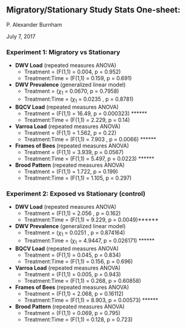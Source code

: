 ## Migratory/Stationary Study Stats One-sheet:

P. Alexander Burnham

July 7, 2017

### Experiment 1: Migratory vs Stationary

* **DWV Load** (repeated measures ANOVA) 
  * Treatment = (F(1,1) = 0.004,  p = 0.952)
  * Treatment:Time =  (F(1,1) = 0.159, p = 0.691) 
* **DWV Prevalence** (generalized linear model) 
  * Treatment =  (${\chi}_1$ = 0.0670, p = 0.7958)
  * Treatment:Time = (${\chi}_1$ = 0.0235 , p = 0.8781)
* **BQCV Load** (repeated measures ANOVA) 
  * Treatment = (F(1,1) = 16.49,  p = 0.000323) ******
  * Treatment:Time =  (F(1,1) = 2.229, p = 0.14) 
* **Varroa Load** (repeated measures ANOVA)
  * Treatment = (F(1,1) = 1.562,  p = 0.22)
  * Treatment:Time =  (F(1,1) = 7.903 , p = 0.0066) ******
* **Frames of Bees** (repeated measures ANOVA)
  * Treatment = (F(1,1) = 3.939,  p = 0.0567)
  * Treatment:Time =  (F(1,1) = 5.497, p = 0.0223) ****** 
* **Brood Pattern** (repeated measures ANOVA)
  * Treatment = (F(1,1) =  1.722,  p = 0.199)
  * Treatment:Time =  (F(1,1) = 1.105, p = 0.297)

### Experiment 2: Exposed vs Stationary (control) 

* **DWV Load** (repeated measures ANOVA) 
  - Treatment = (F(1,1) = 2.056  ,  p = 0.162)
  - Treatment:Time =  (F(1,1) = 9.229, p = 0.0049)****** 
* **DWV Prevalence** (generalized linear model) 
  - Treatment =  (${\chi}_1$ = 0.0251 , p = 0.874164)
  - Treatment:Time = (${\chi}_1$ = 4.9447, p = 0.026171) ******
* **BQCV Load** (repeated measures ANOVA) 
  - Treatment = (F(1,1) = 0.045,  p = 0.834)
  - Treatment:Time =  (F(1,1) = 0.156, p = 0.696) 
* **Varroa Load** (repeated measures ANOVA)
  - Treatment = (F(1,1) = 0.005,  p = 0.943)
  - Treatment:Time =  (F(1,1) = 0.268, p = 0.60858)
* **Frames of Bees** (repeated measures ANOVA)
  - Treatment = (F(1,1) = 2.068,  p = 0.16112)
  - Treatment:Time =  (F(1,1) = 8.903, p = 0.00573) ****** 
* **Brood Pattern** (repeated measures ANOVA)
  - Treatment = (F(1,1) = 0.069,  p = 0.795)
  - Treatment:Time =  (F(1,1) = 0.128, p = 0.723)

### 

###  